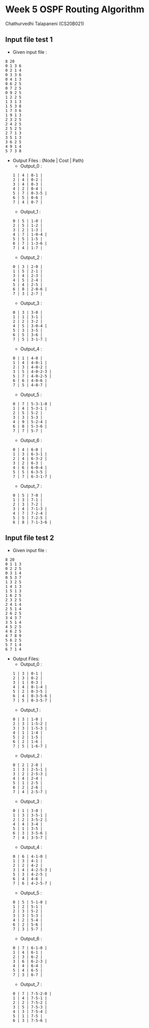 # Week 5 OSPF Routing Algorithm

Chathurvedhi Talapaneni (CS20B021)

## Input file test 1

* Given input file :
```
8 20
0 1 3 6
0 2 1 4
0 3 3 6
0 4 1 3
0 6 2 5
0 7 2 5
0 9 2 5
1 2 2 5
1 3 1 3
1 5 3 8
1 7 3 6
1 9 1 3
2 3 2 5
2 4 2 5
2 5 2 5
2 7 1 3
3 5 1 3
3 6 2 5
4 9 1 4
5 7 3 8
```    
* Output Files : (Node | Cost | Path)
    * Output_0 : 
    ```
    1 | 4 | 0-1 |
    2 | 4 | 0-2 |
    3 | 4 | 0-3 |
    4 | 2 | 0-4 |
    5 | 7 | 0-3-5 |
    6 | 5 | 0-6 |
    7 | 4 | 0-7 |
    ```
    * Output_1 : 
    ```
    0 | 5 | 1-0 |
    2 | 5 | 1-2 |
    3 | 2 | 1-3 |
    4 | 7 | 1-0-4 |
    5 | 5 | 1-5 |
    6 | 7 | 1-3-6 |
    7 | 4 | 1-7 |

    ```
    * Output_2 : 
    ```
    0 | 3 | 2-0 |
    1 | 5 | 2-1 |
    3 | 4 | 2-3 |
    4 | 5 | 2-4 |
    5 | 4 | 2-5 |
    6 | 8 | 2-0-6 |
    7 | 3 | 2-7 |

    ```
    * Output_3 : 
    ```
    0 | 3 | 3-0 |
    1 | 1 | 3-1 |
    2 | 2 | 3-2 |
    4 | 5 | 3-0-4 |
    5 | 3 | 3-5 |
    6 | 5 | 3-6 |
    7 | 5 | 3-1-7 |

    ```
    * Output_4 : 
    ```
    0 | 1 | 4-0 |
    1 | 4 | 4-0-1 |
    2 | 3 | 4-0-2 |
    3 | 5 | 4-0-2-3 |
    5 | 7 | 4-0-2-5 |
    6 | 6 | 4-0-6 |
    7 | 5 | 4-0-7 |

    ```
    * Output_5 : 
    ```
    0 | 7 | 5-3-1-0 |
    1 | 4 | 5-3-1 |
    2 | 5 | 5-2 |
    3 | 3 | 5-3 |
    4 | 9 | 5-2-4 |
    6 | 8 | 5-3-6 |
    7 | 7 | 5-7 |

    ```
    * Output_6 : 
    ```
    0 | 4 | 6-0 |
    1 | 3 | 6-3-1 |
    2 | 4 | 6-3-2 |
    3 | 2 | 6-3 |
    4 | 6 | 6-0-4 |
    5 | 5 | 6-3-5 |
    7 | 7 | 6-3-1-7 |

    ```
    * Output_7 : 
    ```
    0 | 5 | 7-0 |
    1 | 3 | 7-1 |
    2 | 3 | 7-2 |
    3 | 4 | 7-1-3 |
    4 | 7 | 7-2-4 |
    5 | 5 | 7-2-5 |
    6 | 8 | 7-1-3-6 |
    ```

## Input file test 2

* Given input file :
```
8 20
0 1 1 3
0 2 2 5
0 3 1 4
0 5 3 7
1 3 2 5
1 4 1 3
1 5 1 3
1 6 2 5
2 3 2 5
2 4 1 4
2 5 1 4
2 6 2 5
3 4 3 7
3 5 1 4
4 5 2 5
4 6 2 5
4 7 8 9
5 6 2 5
5 7 1 4
6 7 1 4
```
* Output Files:
    * Output_0 : 
    ```
    1 | 3 | 0-1 |
    2 | 3 | 0-2 |
    3 | 1 | 0-3 |
    4 | 4 | 0-1-4 |
    5 | 2 | 0-3-5 |
    6 | 4 | 0-3-5-6 |
    7 | 5 | 0-3-5-7 |

    ```
    * Output_1 : 
    ```
    0 | 3 | 1-0 |
    2 | 3 | 1-5-2 |
    3 | 3 | 1-5-3 |
    4 | 1 | 1-4 |
    5 | 2 | 1-5 |
    6 | 2 | 1-6 |
    7 | 5 | 1-6-7 |

    ```
    * Output_2 : 
    ```
    0 | 2 | 2-0 |
    1 | 3 | 2-5-1 |
    3 | 2 | 2-5-3 |
    4 | 4 | 2-4 |
    5 | 1 | 2-5 |
    6 | 2 | 2-6 |
    7 | 4 | 2-5-7 |

    ```
    * Output_3 : 
    ```
    0 | 1 | 3-0 |
    1 | 3 | 3-5-1 |
    2 | 2 | 3-5-2 |
    4 | 4 | 3-4 |
    5 | 1 | 3-5 |
    6 | 3 | 3-5-6 |
    7 | 4 | 3-5-7 |

    ```
    * Output_4 : 
    ```
    0 | 6 | 4-1-0 |
    1 | 3 | 4-1 |
    2 | 2 | 4-2 |
    3 | 4 | 4-2-5-3 |
    5 | 3 | 4-2-5 |
    6 | 4 | 4-6 |
    7 | 6 | 4-2-5-7 |

    ```
    * Output_5 : 
    ```
    0 | 5 | 5-1-0 |
    1 | 2 | 5-1 |
    2 | 3 | 5-2 |
    3 | 3 | 5-3 |
    4 | 2 | 5-4 |
    6 | 2 | 5-6 |
    7 | 3 | 5-7 |

    ```
    * Output_6 : 
    ```
    0 | 7 | 6-1-0 |
    1 | 4 | 6-1 |
    2 | 3 | 6-2 |
    3 | 6 | 6-2-3 |
    4 | 4 | 6-4 |
    5 | 4 | 6-5 |
    7 | 3 | 6-7 |

    ```
    * Output_7 : 
    ```
    0 | 7 | 7-5-2-0 |
    1 | 4 | 7-5-1 |
    2 | 2 | 7-5-2 |
    3 | 5 | 7-5-3 |
    4 | 3 | 7-5-4 |
    5 | 1 | 7-5 |
    6 | 3 | 7-5-6 |

    ```


